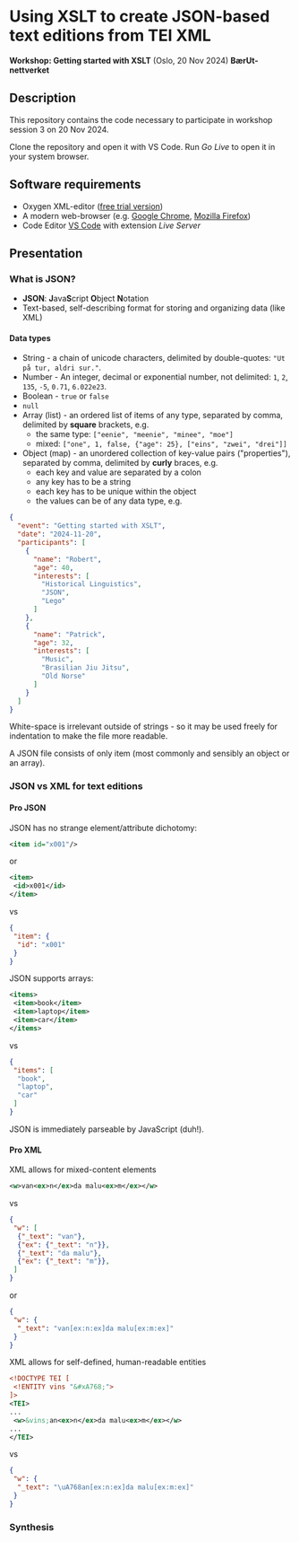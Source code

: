 # Using XSLT to create JSON-based text editions from TEI XML
**Workshop: Getting started with XSLT** (Oslo, 20 Nov 2024) **BærUt-nettverket**

## Description

This repository contains the code necessary to participate in workshop session 3 on 20 Nov 2024.

Clone the repository and open it with VS Code. Run *Go Live* to open it in your system browser.

## Software requirements

* Oxygen XML-editor ([free trial version](https://www.oxygenxml.com/xml_editor/register.html?p=editor))
* A modern web-browser (e.g. [Google Chrome](https://www.google.com/chrome/), [Mozilla Firefox](https://www.mozilla.org/en-US/firefox/new/))
* Code Editor [VS Code](https://code.visualstudio.com/) with extension *Live Server*

## Presentation

### What is JSON?

* **JSON**: **J**ava**S**cript **O**bject **N**otation
* Text-based, self-describing format for storing and organizing data (like XML)

#### Data types

* String - a chain of unicode characters, delimited by double-quotes: `"Ut på tur, aldri sur."`.
* Number - An integer, decimal or exponential number, not delimited: `1`, `2`, `135`, `-5`, `0.71`, `6.022e23`.
* Boolean - `true` or `false`
* `null`
* Array (list) - an ordered list of items of any type, separated by comma, delimited by **square** brackets, e.g.
  * the same type: `["eenie", "meenie", "minee", "moe"]`
  * mixed: `["one", 1, false, {"age": 25}, ["eins", "zwei", "drei"]]`
* Object (map) - an unordered collection of key-value pairs ("properties"), separated by comma, delimited by **curly** braces, e.g.
  * each key and value are separated by a colon
  * any key has to be a string
  * each key has to be unique within the object
  * the values can be of any data type, e.g.
```json
{
  "event": "Getting started with XSLT",
  "date": "2024-11-20",
  "participants": [
    {
      "name": "Robert",
      "age": 40,
      "interests": [
        "Historical Linguistics",
        "JSON",
        "Lego"
      ]
    },
    {
      "name": "Patrick",
      "age": 32,
      "interests": [
        "Music",
        "Brasilian Jiu Jitsu",
        "Old Norse"
      ]
    }
  ]
}
```

White-space is irrelevant outside of strings - so it may be used freely for indentation to make the file more readable.

A JSON file consists of only item (most commonly and sensibly an object or an array).

### JSON vs XML for text editions

#### Pro JSON

JSON has no strange element/attribute dichotomy:
```xml
<item id="x001"/>
```
or 
```xml
<item>
 <id>x001</id>
</item>
```
vs
```json
{
 "item": {
  "id": "x001"
 }
}
```

JSON supports arrays:
```xml
<items>
 <item>book</item>
 <item>laptop</item>
 <item>car</item>
</items>
```
vs
```json
{
 "items": [
  "book",
  "laptop",
  "car"
 ]
}
```

JSON is immediately parseable by JavaScript (duh!).

#### Pro XML
XML allows for mixed-content elements
```xml
<w>van<ex>n</ex>da malu<ex>m</ex></w>
```
vs
```json
{
 "w": [
  {"_text": "van"},
  {"ex": {"_text": "n"}},
  {"_text": "da malu"},
  {"ex": {"_text": "m"}},
 ]
}
```
or
```json
{
 "w": {
  "_text": "van[ex:n:ex]da malu[ex:m:ex]"
 }
}
```

XML allows for self-defined, human-readable entities
```xml
<!DOCTYPE TEI [
 <!ENTITY vins "&#xA768;">
]>
<TEI>
...
 <w>&vins;an<ex>n</ex>da malu<ex>m</ex></w>
...
</TEI>
```
vs
```json
{
 "w": {
  "_text": "\uA768an[ex:n:ex]da malu[ex:m:ex]"
 }
}
```

### Synthesis
